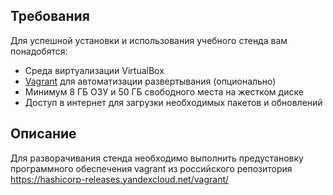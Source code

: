 ## Требования

Для успешной установки и использования учебного стенда вам понадобятся:

- Среда виртуализации VirtualBox
- [Vagrant](https://www.vagrantup.com/) для автоматизации развертывания (опционально)
- Минимум 8 ГБ ОЗУ и 50 ГБ свободного места на жестком диске
- Доступ в интернет для загрузки необходимых пакетов и обновлений

## Описание
Для разворачивания стенда необходимо выполнить предустановку программного обеспечения vagrant из российского репозитория https://hashicorp-releases.yandexcloud.net/vagrant/
